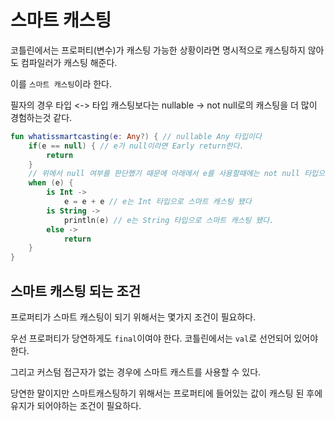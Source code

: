 # 스마트 캐스팅

코틀린에서는 프로퍼티(변수)가 캐스팅 가능한 상황이라면 명시적으로 캐스팅하지 않아도 컴파일러가 캐스팅 해준다.

이를 `스마트 캐스팅`이라 한다.

필자의 경우 타입 <-> 타입 캐스팅보다는 nullable -> not null로의 캐스팅을 더 많이 경험하는것 같다.

```kotlin
fun whatissmartcasting(e: Any?) { // nullable Any 타입이다
    if(e == null) { // e가 null이라면 Early return한다.
        return 
    }
    // 위에서 null 여부를 판단했기 때문에 아래에서 e를 사용할때에는 not null 타입으로 사용할 수 있다.
    when (e) {
        is Int ->
            e = e + e // e는 Int 타입으로 스마트 캐스팅 됐다
        is String ->
            println(e) // e는 String 타입으로 스마트 캐스팅 됐다.
        else ->
            return
    }
}
```

## 스마트 캐스팅 되는 조건

프로퍼티가 스마트 캐스팅이 되기 위해서는 몇가지 조건이 필요하다.

우선 프로퍼티가 당연하게도 `final`이여야 한다. 코틀린에서는 `val`로 선언되어 있어야한다.

그리고 커스텀 접근자가 없는 경우에 스마트 캐스트를 사용할 수 있다.

당연한 말이지만 스마트캐스팅하기 위해서는 프로퍼티에 들어있는 값이 캐스팅 된 후에 유지가 되어야하는 조건이 필요하다.
